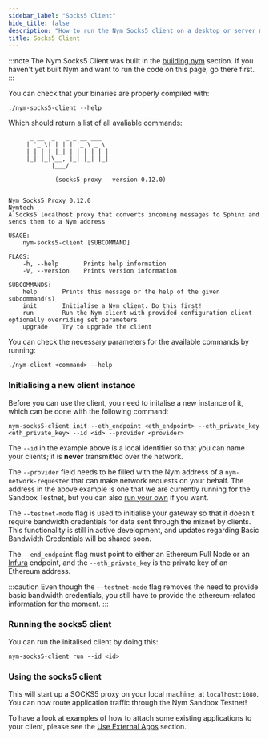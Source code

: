 ```yaml
---
sidebar_label: "Socks5 Client"
hide_title: false
description: "How to run the Nym Socks5 client on a desktop or server machine."
title: Socks5 Client
---
```


:::note
The Nym Socks5 Client was built in the [building nym](/docs/stable/run-nym-nodes/build-nym/) section. If you haven't yet built Nym and want to run the code on this page, go there first.
:::

You can check that your binaries are properly compiled with:

```
./nym-socks5-client --help
```

Which should return a list of all avaliable commands:

```
      _ __  _   _ _ __ ___
     | '_ \| | | | '_ \ _ \
     | | | | |_| | | | | | |
     |_| |_|\__, |_| |_| |_|
            |___/

             (socks5 proxy - version 0.12.0)

    
Nym Socks5 Proxy 0.12.0
Nymtech
A Socks5 localhost proxy that converts incoming messages to Sphinx and sends them to a Nym address

USAGE:
    nym-socks5-client [SUBCOMMAND]

FLAGS:
    -h, --help       Prints help information
    -V, --version    Prints version information

SUBCOMMANDS:
    help       Prints this message or the help of the given subcommand(s)
    init       Initialise a Nym client. Do this first!
    run        Run the Nym client with provided configuration client optionally overriding set parameters
    upgrade    Try to upgrade the client

```

You can check the necessary parameters for the available commands by running:

```
./nym-client <command> --help 
```

### Initialising a new client instance

Before you can use the client, you need to initalise a new instance of it, which can be done with the following command:

```
nym-socks5-client init --eth_endpoint <eth_endpoint> --eth_private_key <eth_private_key> --id <id> --provider <provider>
```

The `--id` in the example above is a local identifier so that you can name your clients; it is **never** transmitted over the network.

The `--provider` field needs to be filled with the Nym address of a `nym-network-requester` that can make network requests on your behalf. The address in the above example is one that we are currently running for the Sandbox Testnet, but you can also [run your own](/docs/stable/run-nym-nodes/nodes/requester/) if you want.

The `--testnet-mode` flag is used to initialise your gateway so that it doesn't require bandwidth credentials for data sent through the mixnet by clients. This functionality is still in active development, and updates regarding Basic Bandwidth Credentials will be shared soon. 

The `--end_endpoint` flag must point to either an Ethereum Full Node or an [Infura](https://infura.io/) endpoint, and the `--eth_private_key` is the private key of an Ethereum address. 

:::caution
Even though the `--testnet-mode` flag removes the need to provide basic bandwidth credentials, you still have to provide the ethereum-related information for the moment.
::: 

### Running the socks5 client

You can run the initalised client by doing this:

```
nym-socks5-client run --id <id>
```

### Using the socks5 client

This will start up a SOCKS5 proxy on your local machine, at `localhost:1080`. You can now route application traffic through the Nym Sandbox Testnet! 

To have a look at examples of how to attach some existing applications to your client, please see the [Use External Apps](/docs/stable/use-external-apps/index) section. 